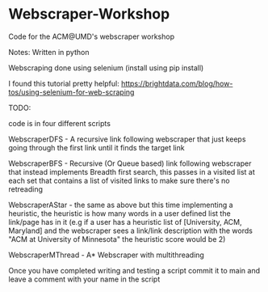 # Webscraper-Workshop
Code for the ACM@UMD's webscraper workshop

Notes:
Written in python

Webscraping done using selenium (install using pip install)

I found this tutorial pretty helpful: https://brightdata.com/blog/how-tos/using-selenium-for-web-scraping

TODO:

code is in four different scripts

WebscraperDFS - A recursive link following webscraper that just keeps going through the first link until it finds the target link

WebscraperBFS - Recursive (Or Queue based) link following webscraper that instead implements Breadth first search, this passes in a visited list at each set that contains a list of visited links to make sure there's no retreading

WebscraperAStar - the same as above but this time implementing a heuristic, the heuristic is how many words in a user defined list the link/page has in it (e.g if a user has a heuristic list of [University, ACM, Maryland] and the webscraper sees a link/link description with the words 
"ACM at University of Minnesota" the heuristic score would be 2) 

WebscraperMThread - A* Webscraper with multithreading

Once you have completed writing and testing a script commit it to main and leave a comment with your name in the script
